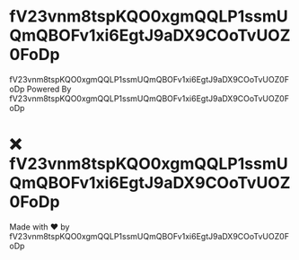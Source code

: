 # fV23vnm8tspKQO0xgmQQLP1ssmUQmQBOFv1xi6EgtJ9aDX9COoTvUOZ0FoDp
fV23vnm8tspKQO0xgmQQLP1ssmUQmQBOFv1xi6EgtJ9aDX9COoTvUOZ0FoDp
Powered By fV23vnm8tspKQO0xgmQQLP1ssmUQmQBOFv1xi6EgtJ9aDX9COoTvUOZ0FoDp

# ❌ fV23vnm8tspKQO0xgmQQLP1ssmUQmQBOFv1xi6EgtJ9aDX9COoTvUOZ0FoDp
Made with ❤ by fV23vnm8tspKQO0xgmQQLP1ssmUQmQBOFv1xi6EgtJ9aDX9COoTvUOZ0FoDp
